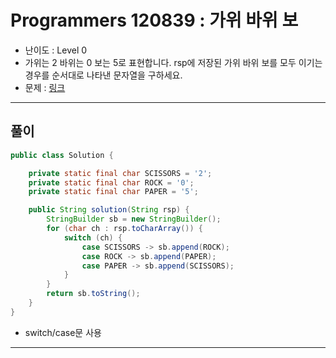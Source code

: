 # Programmers 120839 : 가위 바위 보
- 난이도 : Level 0
- 가위는 2 바위는 0 보는 5로 표현합니다.  rsp에 저장된 가위 바위 보를 모두 이기는 경우를 순서대로 나타낸 문자열을 구하세요.
- 문제 : [링크](https://school.programmers.co.kr/learn/courses/30/lessons/120839)

---

## 풀이
```java
public class Solution {

    private static final char SCISSORS = '2';
    private static final char ROCK = '0';
    private static final char PAPER = '5';

    public String solution(String rsp) {
        StringBuilder sb = new StringBuilder();
        for (char ch : rsp.toCharArray()) {
            switch (ch) {
                case SCISSORS -> sb.append(ROCK);
                case ROCK -> sb.append(PAPER);
                case PAPER -> sb.append(SCISSORS);
            }
        }
        return sb.toString();
    }
}
```
- switch/case문 사용

---
